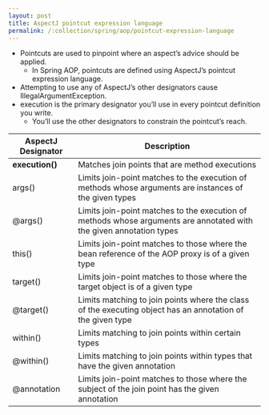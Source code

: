 ```yaml
---
layout: post
title: AspectJ pointcut expression language
permalink: /:collection/spring/aop/pointcut-expression-language
---
```


- Pointcuts are used to pinpoint where an aspect’s advice should be applied.
  - In Spring AOP, pointcuts are defined using AspectJ’s pointcut expression language.
- Attempting to use any of AspectJ’s other designators cause IllegalArgumentException.
- execution is the primary designator you’ll use in every pointcut definition you write.
  - You’ll use the other designators to constrain the pointcut’s reach.

|AspectJ Designator|	Description|
|---|---|
|**execution()**|	Matches join points that are method executions|
|args()|	Limits join-point matches to the execution of methods whose arguments are instances of the given types|
|@args()|	Limits join-point matches to the execution of methods whose arguments are annotated with the given annotation types|
|this()|	Limits join-point matches to those where the bean reference of the AOP proxy is of a given type|
|target()|	Limits join-point matches to those where the target object is of a given type|
|@target()|	Limits matching to join points where the class of the executing object has an annotation of the given type|
|within()|	Limits matching to join points within certain types|
|@within()|	Limits matching to join points within types that have the given annotation|
|@annotation |	Limits join-point matches to those where the subject of the join point has the given annotation|
